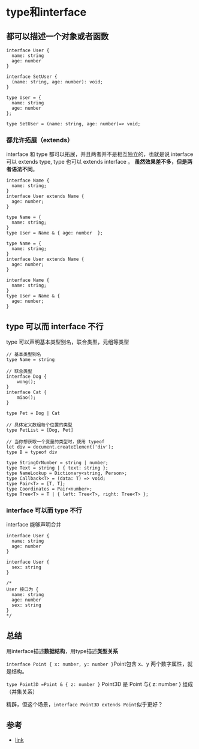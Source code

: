 # type和interface

## **都可以描述一个对象或者函数**

```tsx
interface User {
  name: string
  age: number
}

interface SetUser {
  (name: string, age: number): void;
}
```

```tsx
type User = {
  name: string
  age: number
};

type SetUser = (name: string, age: number)=> void;
```

### 都允许拓展（extends）

interface 和 type 都可以拓展，并且两者并不是相互独立的，也就是说 interface 可以 extends type, type 也可以 extends interface 。 **虽然效果差不多，但是两者语法不同**。

```tsx
interface Name { 
  name: string; 
}
interface User extends Name { 
  age: number; 
}
```

```tsx
type Name = { 
  name: string; 
}
type User = Name & { age: number  };
```

```tsx
type Name = { 
  name: string; 
}
interface User extends Name { 
  age: number; 
}
```

```tsx
interface Name { 
  name: string; 
}
type User = Name & { 
  age: number; 
}
```

## **type 可以而 interface 不行**

type 可以声明基本类型别名，联合类型，元组等类型

```tsx
// 基本类型别名
type Name = string

// 联合类型
interface Dog {
    wong();
}
interface Cat {
    miao();
}

type Pet = Dog | Cat

// 具体定义数组每个位置的类型
type PetList = [Dog, Pet]

```

```tsx
// 当你想获取一个变量的类型时，使用 typeof
let div = document.createElement('div');
type B = typeof div
```

```tsx
type StringOrNumber = string | number;  
type Text = string | { text: string };  
type NameLookup = Dictionary<string, Person>;  
type Callback<T> = (data: T) => void;  
type Pair<T> = [T, T];  
type Coordinates = Pair<number>;  
type Tree<T> = T | { left: Tree<T>, right: Tree<T> };

```

### interface 可以而 type 不行

interface 能够声明合并

```tsx
interface User {
  name: string
  age: number
}

interface User {
  sex: string
}

/*
User 接口为 {
  name: string
  age: number
  sex: string 
}
*/

```

## 总结

用interface描述**数据结构**，用type描述**类型关系**

`interface Point { x: number, y: number }`Point包含 x、y 两个数字属性，就是结构。

`type Point3D =Point & { z: number }` Point3D 是 Point 与{ z: number } 组成（并集关系）

精辟，但这个场景，`interface Point3D extends Point`似乎更好？

## 参考

- [link](https://juejin.cn/post/6844903749501059085)